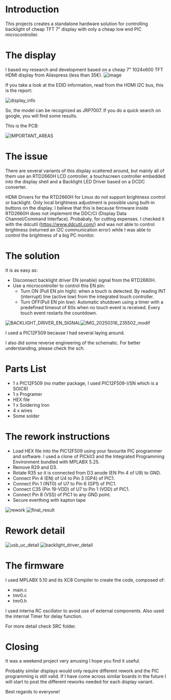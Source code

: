 # Introduction
This projects creates a standalone hardware solution for controlling backlight of cheap TFT 7" display with only a cheap low end PIC microcontroller.

# The display

I based my research and development based on a cheap 7" 1024x600 TFT HDMI display from Aliexpress (less than 35€).
![image](https://github.com/user-attachments/assets/bd290c25-45b3-4e62-ab8f-7d5c8d6e37c4)

If you take a look at the EDID information, read from the HDMI I2C bus, this is the report:

![display_info](https://github.com/user-attachments/assets/538d24ad-ca7d-4c43-b161-d804fbf4eda4)

So, the model can be recognized as JRP7007. If you do a quick search on google, you will find some results.

This is the PCB:

![IMPORTANT_AREAS](https://github.com/user-attachments/assets/97ea48aa-c9a7-42a5-99c9-476fe3aceab8)



# The issue

There are several variants of this display scattered around, but mainly all of them use an RTD2660H LCD controller, a touchscreen controller embedded into the display shell and a Backlight LED Driver based on a DCDC converter.

HDMI Drivers for the  RTD2660H for Linux do not support brightness control or backlight. Only local brightness adjustment is possible using built-in buttons on the display. I believe that this is because firmware inside RTD2660H does not implement the DDC/CI (Display Data Channel/Command Interface). Probabaly, for cutting expenses. I checked it with the ddcutil (https://www.ddcutil.com/) and was not able to control brightness (returned an I2C communication error) while I was able to control the brightness of a big PC monitor.

# The solution

It is as easy as:
* Disconnect backlight driver EN (enable) signal from the RTD2660H.
* Use a microcontroller to control this EN pin:
  - Turn ON (Pull EN pin high): when a touch is detected. By reading INT (interrupt) line (active low) from the integrated touch controller. 
  - Turn OFF(Pull EN pin low): Automatic shutdown using a timer with a predefined timeout of 60s when no touch event is received. Every touch event restarts the countdown.

![BACKLIGHT_DRIVER_EN_SIGNAL](https://github.com/user-attachments/assets/288f8d05-dfe5-409b-8c38-6fba32f52d95)![IMG_20250316_235502_modif](https://github.com/user-attachments/assets/8a7bbbb4-fcbc-4d8b-bb98-d7cfac186495)

I used a PIC12F509 because I had several laying around.

I also did some reverse engineering of the schematic. For better understanding, please check the sch.

# Parts List

* 1 x PIC12F509 (no matter package, I used PIC12F509-I/SN which is a SOIC8)
* 1 x Programer
* HEX file
* 1 x Soldering Iron
* 4 x wires
* Some solder

# The rework instructions

- Load HEX file into the PIC12F509 using your favourite PIC programmer and software. I used a clone of PICkit3 and the Integrated Programming Environment bundled with MPLABX 5.25.
- Remove R29 and D3.
- Rotate R35 so it is connected from D3 anode (EN Pin 4 of U9) to GND.
- Connect Pin 4 (EN) of U4 to Pin 3 (GP4) of PIC1.
- Connect Pin 1 (INT0) of U7 to Pin 6 (GP1) of PIC1.
- Connect C35 (Pin 19-VDD) of U7 to Pin 1 (VDD) of PIC1.
- Connect Pin 8 (VSS) of PIC1 to any GND point.
- Secure everthing with kapton tape

![rework](https://github.com/user-attachments/assets/a441c060-547c-4aea-8c4e-8889b9ae9f32)
![final_result](https://github.com/user-attachments/assets/9dfa0a2b-9c59-4bee-b2d5-f7849de1d8a8)


# Rework detail

![usb_uc_detail](https://github.com/user-attachments/assets/5a47fdfd-bae9-440a-a72e-e18d492e178e)
![backlight_driver_detail](https://github.com/user-attachments/assets/da0e5f0e-8fc2-4ab6-aa78-209c3b80f352)



# The firmware

I used MPLABX 5.10 and its XC8 Compiler to create the code, composed of:

* main.c
* tmr0.c
* tmr0.h

I used interna RC oscillator to avoid use of external components. Also used the internal Timer for delay function.

For more detail check SRC folder.

# Closing

It was a weekend project very amusing I hope you find it useful.

Probably similar displays would only require different rework and the PIC programming is still valid. If I have come across similar boards in the future I will start to post the different reworks needed for each display variant.

Best regards to everyone!

